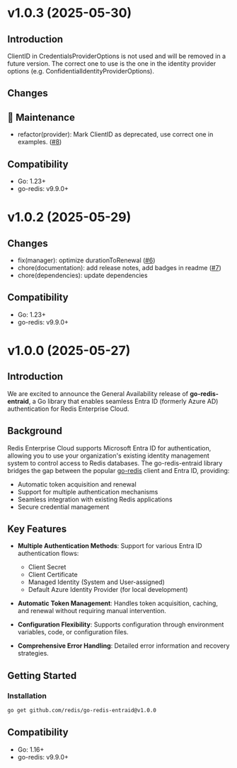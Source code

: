 # v1.0.3 (2025-05-30)

## Introduction

ClientID in CredentialsProviderOptions is not used and will be removed in a future version.
The correct one to use is the one in the identity provider options (e.g. ConfidentialIdentityProviderOptions).

## Changes

## 🧰 Maintenance

- refactor(provider): Mark ClientID as deprecated, use correct one in examples. ([#8](https://github.com/redis/go-redis-entraid/pull/8))

## Compatibility

- Go: 1.23+
- go-redis: v9.9.0+

# v1.0.2 (2025-05-29)

## Changes

- fix(manager): optimize durationToRenewal ([#6](https://github.com/redis/go-redis-entraid/pull/6))
- chore(documentation): add release notes, add badges in readme ([#7](https://github.com/redis/go-redis-entraid/pull/7))
- chore(dependencies): update dependencies

## Compatibility

- Go: 1.23+
- go-redis: v9.9.0+

# v1.0.0 (2025-05-27)

## Introduction

We are excited to announce the General Availability release of **go-redis-entraid**, a Go library that enables seamless Entra ID (formerly Azure AD) authentication for Redis Enterprise Cloud.

## Background

Redis Enterprise Cloud supports Microsoft Entra ID for authentication, allowing you to use your organization's existing identity management system to control access to Redis databases. The go-redis-entraid library bridges the gap between the popular [go-redis](https://github.com/redis/go-redis) client and Entra ID, providing:

- Automatic token acquisition and renewal
- Support for multiple authentication mechanisms
- Seamless integration with existing Redis applications
- Secure credential management

## Key Features

- **Multiple Authentication Methods**: Support for various Entra ID authentication flows:
  - Client Secret
  - Client Certificate
  - Managed Identity (System and User-assigned)
  - Default Azure Identity Provider (for local development)

- **Automatic Token Management**: Handles token acquisition, caching, and renewal without requiring manual intervention.

- **Configuration Flexibility**: Supports configuration through environment variables, code, or configuration files.

- **Comprehensive Error Handling**: Detailed error information and recovery strategies.

## Getting Started

### Installation

```bash
go get github.com/redis/go-redis-entraid@v1.0.0
```

## Compatibility

- Go: 1.16+
- go-redis: v9.9.0+
